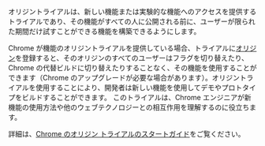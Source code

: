 オリジントライアルは、新しい機能または実験的な機能へのアクセスを提供するトライアルであり、その機能がすべての人に公開される前に、ユーザーが限られた期間だけ試すことができる機能を構築できるようにします。

Chrome が機能のオリジントライアルを提供している場合、トライアルに[オリジン](#origin)を登録すると、そのオリジンのすべてのユーザーはフラグを切り替えたり、Chrome の代替ビルドに切り替えたりすることなく、その機能を使用することができます（Chrome のアップグレードが必要な場合があります）。オリジントライアルを使用することにより、開発者は新しい機能を使用してデモやプロトタイプをビルドすることができます。 このトライアルは、Chrome エンジニアが新機能の使用方法や他のウェブテクノロジーとの相互作用を理解するのに役立ちます。

詳細は、[Chrome のオリジン トライアルのスタートガイド](https://web.dev/origin-trials/)をご覧ください。
